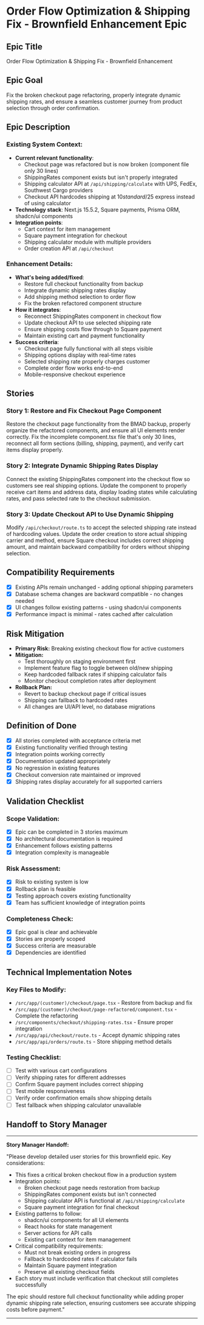# Order Flow Optimization & Shipping Fix - Brownfield Enhancement Epic

## Epic Title

Order Flow Optimization & Shipping Fix - Brownfield Enhancement

## Epic Goal

Fix the broken checkout page refactoring, properly integrate dynamic shipping rates, and ensure a seamless customer journey from product selection through order confirmation.

## Epic Description

### Existing System Context:

- **Current relevant functionality**:
  - Checkout page was refactored but is now broken (component file only 30 lines)
  - ShippingRates component exists but isn't properly integrated
  - Shipping calculator API at `/api/shipping/calculate` with UPS, FedEx, Southwest Cargo providers
  - Checkout API hardcodes shipping at $10 standard/$25 express instead of using calculator
- **Technology stack**: Next.js 15.5.2, Square payments, Prisma ORM, shadcn/ui components
- **Integration points**:
  - Cart context for item management
  - Square payment integration for checkout
  - Shipping calculator module with multiple providers
  - Order creation API at `/api/checkout`

### Enhancement Details:

- **What's being added/fixed**:
  - Restore full checkout functionality from backup
  - Integrate dynamic shipping rates display
  - Add shipping method selection to order flow
  - Fix the broken refactored component structure
- **How it integrates**:
  - Reconnect ShippingRates component in checkout flow
  - Update checkout API to use selected shipping rate
  - Ensure shipping costs flow through to Square payment
  - Maintain existing cart and payment functionality
- **Success criteria**:
  - Checkout page fully functional with all steps visible
  - Shipping options display with real-time rates
  - Selected shipping rate properly charges customer
  - Complete order flow works end-to-end
  - Mobile-responsive checkout experience

## Stories

### Story 1: Restore and Fix Checkout Page Component

Restore the checkout page functionality from the BMAD backup, properly organize the refactored components, and ensure all UI elements render correctly. Fix the incomplete component.tsx file that's only 30 lines, reconnect all form sections (billing, shipping, payment), and verify cart items display properly.

### Story 2: Integrate Dynamic Shipping Rates Display

Connect the existing ShippingRates component into the checkout flow so customers see real shipping options. Update the component to properly receive cart items and address data, display loading states while calculating rates, and pass selected rate to the checkout submission.

### Story 3: Update Checkout API to Use Dynamic Shipping

Modify `/api/checkout/route.ts` to accept the selected shipping rate instead of hardcoding values. Update the order creation to store actual shipping carrier and method, ensure Square checkout includes correct shipping amount, and maintain backward compatibility for orders without shipping selection.

## Compatibility Requirements

- [x] Existing APIs remain unchanged - adding optional shipping parameters
- [x] Database schema changes are backward compatible - no changes needed
- [x] UI changes follow existing patterns - using shadcn/ui components
- [x] Performance impact is minimal - rates cached after calculation

## Risk Mitigation

- **Primary Risk:** Breaking existing checkout flow for active customers
- **Mitigation:**
  - Test thoroughly on staging environment first
  - Implement feature flag to toggle between old/new shipping
  - Keep hardcoded fallback rates if shipping calculator fails
  - Monitor checkout completion rates after deployment
- **Rollback Plan:**
  - Revert to backup checkout page if critical issues
  - Shipping can fallback to hardcoded rates
  - All changes are UI/API level, no database migrations

## Definition of Done

- [x] All stories completed with acceptance criteria met
- [x] Existing functionality verified through testing
- [x] Integration points working correctly
- [x] Documentation updated appropriately
- [x] No regression in existing features
- [x] Checkout conversion rate maintained or improved
- [x] Shipping rates display accurately for all supported carriers

## Validation Checklist

### Scope Validation:

- [x] Epic can be completed in 3 stories maximum
- [x] No architectural documentation is required
- [x] Enhancement follows existing patterns
- [x] Integration complexity is manageable

### Risk Assessment:

- [x] Risk to existing system is low
- [x] Rollback plan is feasible
- [x] Testing approach covers existing functionality
- [x] Team has sufficient knowledge of integration points

### Completeness Check:

- [x] Epic goal is clear and achievable
- [x] Stories are properly scoped
- [x] Success criteria are measurable
- [x] Dependencies are identified

## Technical Implementation Notes

### Key Files to Modify:

- `/src/app/(customer)/checkout/page.tsx` - Restore from backup and fix
- `/src/app/(customer)/checkout/page-refactored/component.tsx` - Complete the refactoring
- `/src/components/checkout/shipping-rates.tsx` - Ensure proper integration
- `/src/app/api/checkout/route.ts` - Accept dynamic shipping rates
- `/src/app/api/orders/route.ts` - Store shipping method details

### Testing Checklist:

- [ ] Test with various cart configurations
- [ ] Verify shipping rates for different addresses
- [ ] Confirm Square payment includes correct shipping
- [ ] Test mobile responsiveness
- [ ] Verify order confirmation emails show shipping details
- [ ] Test fallback when shipping calculator unavailable

## Handoff to Story Manager

---

**Story Manager Handoff:**

"Please develop detailed user stories for this brownfield epic. Key considerations:

- This fixes a critical broken checkout flow in a production system
- Integration points:
  - Broken checkout page needs restoration from backup
  - ShippingRates component exists but isn't connected
  - Shipping calculator API is functional at `/api/shipping/calculate`
  - Square payment integration for final checkout
- Existing patterns to follow:
  - shadcn/ui components for all UI elements
  - React hooks for state management
  - Server actions for API calls
  - Existing cart context for item management
- Critical compatibility requirements:
  - Must not break existing orders in progress
  - Fallback to hardcoded rates if calculator fails
  - Maintain Square payment integration
  - Preserve all existing checkout fields
- Each story must include verification that checkout still completes successfully

The epic should restore full checkout functionality while adding proper dynamic shipping rate selection, ensuring customers see accurate shipping costs before payment."

---
